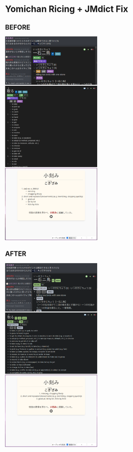 # Yomichan Ricing + JMdict Fix

## BEFORE
<img width="300" mheight="300" src="https://github.com/nagi12147/yomichan-rice/blob/main/Before-1.png">
<img style="width: auto; height: auto; max-width: 300px; max-height: 300px;" src="https://github.com/nagi12147/yomichan-rice/blob/main/Before-2.png">
<img style="width: auto; height: auto; max-width: 300px; max-height: 300px;" src="https://github.com/nagi12147/yomichan-rice/blob/main/Before-3.png">

## AFTER
<img style="width: auto; height: auto; max-width: 300px; max-height: 300px;" src="https://github.com/nagi12147/yomichan-rice/blob/main/After-1.png">
<img style="width: auto; height: auto; max-width: 300px; max-height: 300px;" src="https://github.com/nagi12147/yomichan-rice/blob/main/After-2.png">
<img style="width: auto; height: auto; max-width: 300px; max-height: 300px;" src="https://github.com/nagi12147/yomichan-rice/blob/main/After-3.png">
